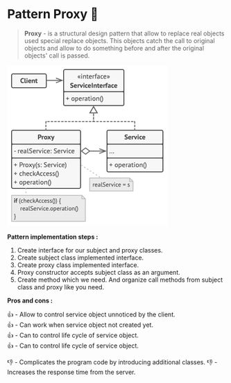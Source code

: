 # Pattern Proxy 🔐

> **Proxy** - is a structural design pattern that allow to replace real objects used special replace objects. This 
> objects catch the call to original objects and allow to do something before and after the original objects' call is 
> passed.

![proxy structure](../../assets/proxy-structure.png)

**Pattern implementation steps :**

1. Create interface for our subject and proxy classes.
2. Create subject class implemented interface.
3. Create proxy class implemented interface.
4. Proxy constructor accepts subject class as an argument.
5. Create method which we need. And organize call methods from subject class and proxy like you need.


**Pros and cons :**

👍 - Allow to control service object unnoticed by the client.\
👍 - Can work when service object not created yet.\
👍 - Can to control life cycle of service object.\
👍 - Can to control life cycle of service object.

👎 - Complicates the program code by introducing additional classes. 
👎 - Increases the response time from the server. 